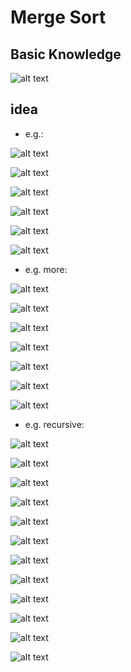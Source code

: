 # Merge Sort

## Basic Knowledge

![alt text](../../../src/images/_08_class08/Code02_MergeSort_1.png)


## idea
- e.g.:

![alt text](../../../src/images/_08_class08/Code02_MergeSort_2.png)

![alt text](../../../src/images/_08_class08/Code02_MergeSort_3.png)

![alt text](../../../src/images/_08_class08/Code02_MergeSort_4.png)

![alt text](../../../src/images/_08_class08/Code02_MergeSort_5.png)

![alt text](../../../src/images/_08_class08/Code02_MergeSort_6.png)

![alt text](../../../src/images/_08_class08/Code02_MergeSort_7.png)


- e.g. more: 


![alt text](../../../src/images/_08_class08/Code02_MergeSort_8.png)

![alt text](../../../src/images/_08_class08/Code02_MergeSort_9.png)

![alt text](../../../src/images/_08_class08/Code02_MergeSort_10.png)

![alt text](../../../src/images/_08_class08/Code02_MergeSort_11.png)

![alt text](../../../src/images/_08_class08/Code02_MergeSort_12.png)

![alt text](../../../src/images/_08_class08/Code02_MergeSort_13.png)

![alt text](../../../src/images/_08_class08/Code02_MergeSort_14.png)


- e.g. recursive:

![alt text](../../../src/images/_08_class08/Code02_MergeSort_15.png)

![alt text](../../../src/images/_08_class08/Code02_MergeSort_16.png)

![alt text](../../../src/images/_08_class08/Code02_MergeSort_17.png)

![alt text](../../../src/images/_08_class08/Code02_MergeSort_18.png)

![alt text](../../../src/images/_08_class08/Code02_MergeSort_19.png)

![alt text](../../../src/images/_08_class08/Code02_MergeSort_20.png)

![alt text](../../../src/images/_08_class08/Code02_MergeSort_21.png)

![alt text](../../../src/images/_08_class08/Code02_MergeSort_22.png)

![alt text](../../../src/images/_08_class08/Code02_MergeSort_23.png)

![alt text](../../../src/images/_08_class08/Code02_MergeSort_24.png)

![alt text](../../../src/images/_08_class08/Code02_MergeSort_25.png)

![alt text](../../../src/images/_08_class08/Code02_MergeSort_26.png)








